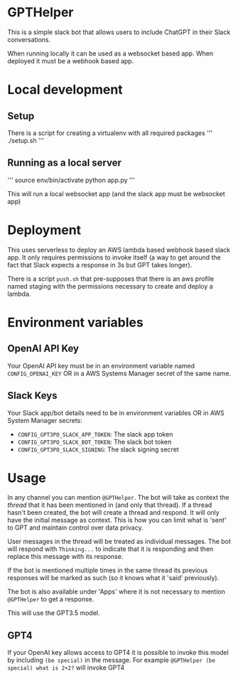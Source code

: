 # GPTHelper

This is a simple slack bot that allows users to include ChatGPT in their Slack conversations.

When running locally it can be used as a websocket based app. When deployed it must be a webhook based app.

# Local development
## Setup
There is a script for creating a virtualenv with all required packages
'''
./setup.sh
'''


## Running as a local server
'''
source env/bin/activate
python app.py
'''

This will run a local websocket app (and the slack app must be websocket app)


# Deployment
This uses serverless to deploy an AWS lambda based webhook based slack app. It only requires permissions to invoke itself (a way to get around the fact that Slack expects a response in 3s but GPT takes longer).

There is a script `push.sh` that pre-supposes that there is an aws profile named staging with the permissions necessary to create and deploy a lambda.


# Environment variables
## OpenAI API Key
Your OpenAI API key must be in an environment variable named `CONFIG_OPENAI_KEY` OR in a AWS Systems Manager secret of the same name. 

## Slack Keys
Your Slack app/bot details need to be in environment variables OR in AWS System Manager secrets:
* `CONFIG_GPT3PO_SLACK_APP_TOKEN`: The slack app token
* `CONFIG_GPT3PO_SLACK_BOT_TOKEN`: The slack bot token
* `CONFIG_GPT3PO_SLACK_SIGNING`: The slack signing secret

# Usage
In any channel you can mention `@GPTHelper`. The bot will take as context the _thread_ that it has been mentioned in (and only that thread). If a thread hasn't been created, the bot will create a thread and respond. It will only have the initial message as context. This is how you can limit what is 'sent' to GPT and maintain control over data privacy.

User messages in the thread will be treated as individual messages. The bot will respond with `Thinking...` to indicate that it is responding and then replace this message with its response.

If the bot is mentioned multiple times in the same thread its previous responses will be marked as such (so it knows what it 'said' previously).

The bot is also available under 'Apps' where it is not necessary to mention `@GPTHelper` to get a response. 

This will use the GPT3.5 model.

## GPT4
If your OpenAI key allows access to GPT4 it is possible to invoke this model by including `(be special)` in the message. For example `@GPTHelper (be special) what is 2+2?` will invoke GPT4